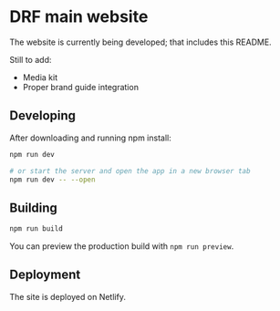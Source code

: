# DRF main website

The website is currently being developed; that includes this README.

Still to add:
- Media kit
- Proper brand guide integration

## Developing

After downloading and running npm install:

```bash
npm run dev

# or start the server and open the app in a new browser tab
npm run dev -- --open
```

## Building

```bash
npm run build
```

You can preview the production build with `npm run preview`.

## Deployment

The site is deployed on Netlify.